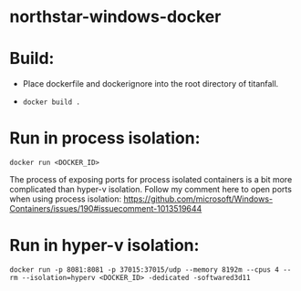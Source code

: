 # northstar-windows-docker

# Build:

 - Place dockerfile and dockerignore into the root directory of titanfall.

 - `docker build .`

# Run in process isolation:

`docker run <DOCKER_ID>`

The process of exposing ports for process isolated containers is a bit more complicated than hyper-v isolation.
Follow my comment here to open ports when using process isolation: https://github.com/microsoft/Windows-Containers/issues/190#issuecomment-1013519644



# Run in hyper-v isolation: 

`docker run -p 8081:8081 -p 37015:37015/udp --memory 8192m --cpus 4 --rm --isolation=hyperv <DOCKER_ID> -dedicated -softwared3d11`
